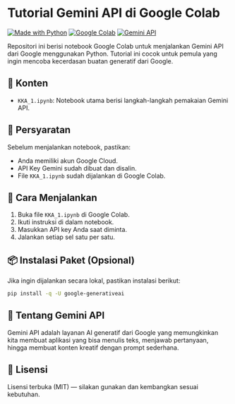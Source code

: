 # Tutorial Gemini API di Google Colab

[![Made with Python](https://img.shields.io/badge/Made%20with-Python-blue.svg)](https://www.python.org/)
[![Google Colab](https://colab.research.google.com/assets/colab-badge.svg)](https://colab.research.google.com/)
[![Gemini API](https://img.shields.io/badge/API-Gemini-brightgreen)](https://ai.google.dev/gemini-api/docs)

Repositori ini berisi notebook Google Colab untuk menjalankan Gemini API dari Google menggunakan Python. Tutorial ini cocok untuk pemula yang ingin mencoba kecerdasan buatan generatif dari Google.

## 📁 Konten

- `KKA_1.ipynb`: Notebook utama berisi langkah-langkah pemakaian Gemini API.

## 🔧 Persyaratan

Sebelum menjalankan notebook, pastikan:

- Anda memiliki akun Google Cloud.
- API Key Gemini sudah dibuat dan disalin.
- File `KKA_1.ipynb` sudah dijalankan di Google Colab.

## 🚀 Cara Menjalankan

1. Buka file `KKA_1.ipynb` di Google Colab.
2. Ikuti instruksi di dalam notebook.
3. Masukkan API key Anda saat diminta.
4. Jalankan setiap sel satu per satu.

## 📦 Instalasi Paket (Opsional)

Jika ingin dijalankan secara lokal, pastikan instalasi berikut:

```bash
pip install -q -U google-generativeai
```

## 🧠 Tentang Gemini API

Gemini API adalah layanan AI generatif dari Google yang memungkinkan kita membuat aplikasi yang bisa menulis teks, menjawab pertanyaan, hingga membuat konten kreatif dengan prompt sederhana.

## 📜 Lisensi

Lisensi terbuka (MIT) — silakan gunakan dan kembangkan sesuai kebutuhan.

